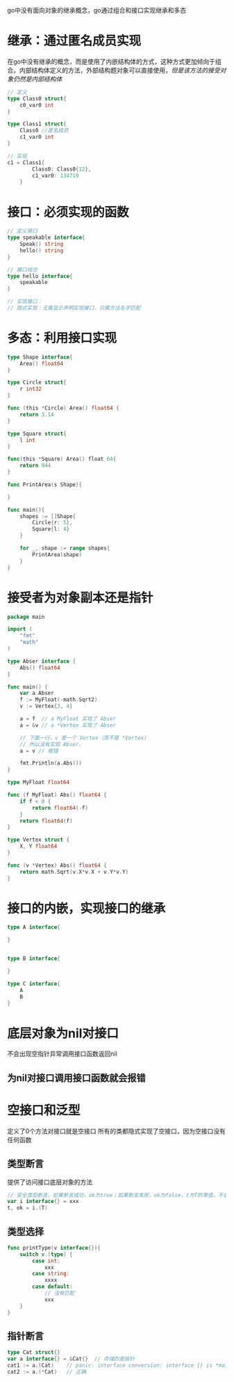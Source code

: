 go中没有面向对象的继承概念，go通过组合和接口实现继承和多态

# 继承：通过匿名成员实现
在go中没有继承的概念，而是使用了内嵌结构体的方式，这种方式更加倾向于组合。内部结构体定义的方法，外部结构题对象可以直接使用，*但是该方法的接受对象仍然是内部结构体*
```go
// 定义
type Class0 struct{
	c0_var0 int
}

type Class1 struct{
	Class0 //匿名成员
	c1_var0 int
}

// 实现
c1 = Class1{
		Class0: Class0{12},
		c1_var0: 134719
	}
```

# 接口：必须实现的函数
```go
// 定义接口
type speakable interface{
	Speak() string
	hello() string
}

// 接口组合
type hello interface{
	speakable
}

// 实现接口：
// 隐式实现：无需显示声明实现接口，只需方法名字匹配
```

# 多态：利用接口实现
```go
type Shape interface{
	Area() float64
}

type Circle struct{
	r int32
}

func (this *Circle) Area() float64 {
	return 3.14
}

type Square struct{
	l int
}

func(this *Square) Area() float 64{
	return 944
}

func PrintArea(s Shape){

}

func main(){
	shapes := []Shape{
		Circle{r: 5},
		Square{l: 4}
	}

	for _, shape := range shapes{
		PrintArea(shape)
	}
}
```

# 接受者为对象副本还是指针
```go
package main

import (
	"fmt"
	"math"
)

type Abser interface {
	Abs() float64
}

func main() {
	var a Abser
	f := MyFloat(-math.Sqrt2)
	v := Vertex{3, 4}

	a = f  // a MyFloat 实现了 Abser
	a = &v // a *Vertex 实现了 Abser

	// 下面一行，v 是一个 Vertex（而不是 *Vertex）
	// 所以没有实现 Abser。
	a = v // 报错

	fmt.Println(a.Abs())
}

type MyFloat float64

func (f MyFloat) Abs() float64 {
	if f < 0 {
		return float64(-f)
	}
	return float64(f)
}

type Vertex struct {
	X, Y float64
}

func (v *Vertex) Abs() float64 {
	return math.Sqrt(v.X*v.X + v.Y*v.Y)
}
```

# 接口的内嵌，实现接口的继承
```go
type A interface{

}


type B interface{

}

type C interface{
	A
	B
}
```

# 底层对象为nil对接口
不会出现空指针异常调用接口函数返回nil
## 为nil对接口调用接口函数就会报错
# 空接口和泛型
定义了0个方法对接口就是空接口
所有的类都隐式实现了空接口，因为空接口没有任何函数
## 类型断言
提供了访问接口底层对象的方法
```go
// 安全类型断言，如果断言成功，ok为true；如果断言失败，ok为false，t为T的零值，不会发生panic
var i interface{} = xxx
t, ok = i.(T)
```

## 类型选择
```go
func printType(v interface{}){
	switch v.(type) {
		case int:
			xxx
		case string:
			xxxx
		case default:
			// 没有匹配
			xxx
	}
}
```

## 指针断言
```go
type Cat struct{}
var a interface{} = &Cat{}  // 存储的是指针
cat1 := a.(Cat)    // panic: interface conversion: interface {} is *main.Cat, not main.Cat
cat2 := a.(*Cat)   // 正确
```